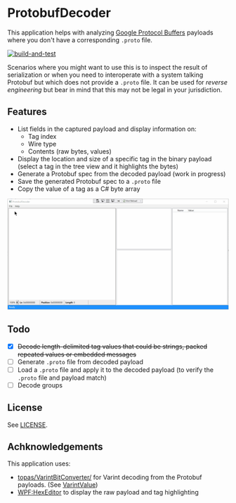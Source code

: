 # ProtobufDecoder

This application helps with analyzing [Google Protocol Buffers](https://developers.google.com/protocol-buffers) payloads where you don't have a corresponding `.proto` file.

[![build-and-test](https://github.com/sandermvanvliet/ProtobufDecoder/actions/workflows/dotnet.yml/badge.svg)](https://github.com/sandermvanvliet/ProtobufDecoder/actions/workflows/dotnet.yml)

Scenarios where you might want to use this is to inspect the result of serialization or when you need to interoperate with a system talking Protobuf but which does not provide a `.proto` file. 
It can be used for _reverse engineering_ but bear in mind that this may not be legal in your jurisdiction.

## Features

- List fields in the captured payload and display information on:
  - Tag index
  - Wire type
  - Contents (raw bytes, values) 
- Display the location and size of a specific tag in the binary payload (select a tag in the tree view and it highlights the bytes)
- Generate a Protobuf spec from the decoded payload (work in progress)
- Save the generated Protobuf spec to a `.proto` file
- Copy the value of a tag as a C# byte array

![animated application demo](./app-demo.gif)

## Todo

- [X] ~~Decode length-delimited tag values that could be strings, packed repeated values or embedded messages~~
- [ ] Generate `.proto` file from decoded payload
- [ ] Load a `.proto` file and apply it to the decoded payload (to verify the `.proto` file and payload match)
- [ ] Decode groups

## License

See [LICENSE](./LICENSE).

## Achknowledgements

This application uses:

- [topas/VarintBitConverter/](https://github.com/topas/VarintBitConverter/) for Varint decoding from the Protobuf payloads. (See [VarintValue](./src/ProtobufDecoder/VarintValue.cs))
- [WPF:HexEditor](https://github.com/abbaye/WPFHexEditorControl) to display the raw payload and tag highlighting
